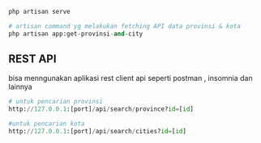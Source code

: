```bash
php artisan serve
```

```python
# artisan command​ yg melakukan fetching API data provinsi & kota
php artisan app:get-provinsi-and-city
```


## REST API 
bisa menngunakan aplikasi rest client api seperti postman , insomnia dan lainnya
```python
# untuk pencarian provinsi 
http://127.0.0.1:[port]/api/search/province?id=[id]
```
```python
#untuk pencarian kota 
http://127.0.0.1:[port]/api/search/cities?id=[id]
```
